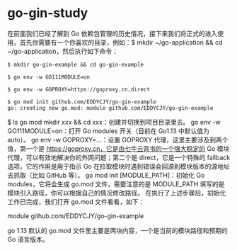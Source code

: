 # go-gin-study
在前面我们已经了解到 Go 依赖包管理的历史情况，接下来我们将正式的进入使用，首先你需要有一个你喜欢的目录，例如：$ mkdir ~/go-application && cd ~/go-application，然后执行如下命令：
```shell script
$ mkdir go-gin-example && cd go-gin-example

$ go env -w GO111MODULE=on

$ go env -w GOPROXY=https://goproxy.cn,direct

$ go mod init github.com/EDDYCJY/go-gin-example
go: creating new go.mod: module github.com/EDDYCJY/go-gin-example
```
$ ls
go.mod
mkdir xxx && cd xxx：创建并切换到项目目录里去。
go env -w GO111MODULE=on：打开 Go modules 开关（目前在 Go1.13 中默认值为 auto）。
go env -w GOPROXY=...：设置 GOPROXY 代理，这里主要涉及到两个值，第一个是 https://goproxy.cn，它是由七牛云背书的一个强大稳定的 Go 模块代理，可以有效地解决你的外网问题；第二个是 direct，它是一个特殊的 fallback 选项，它的作用是用于指示 Go 在拉取模块时遇到错误会回源到模块版本的源地址去抓取（比如 GitHub 等）。
go mod init [MODULE_PATH]：初始化 Go modules，它将会生成 go.mod 文件，需要注意的是 MODULE_PATH 填写的是模块引入路径，你可以根据自己的情况修改路径。
在执行了上述步骤后，初始化工作已完成，我们打开 go.mod 文件看看，如下：

module github.com/EDDYCJY/go-gin-example

go 1.13
默认的 go.mod 文件里主要是两块内容，一个是当前的模块路径和预期的 Go 语言版本。
